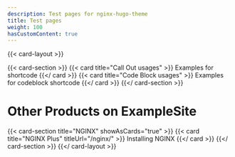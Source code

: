```yaml
---
description: Test pages for nginx-hugo-theme
title: Test pages
weight: 100
hasCustomContent: true
---
```

{{< card-layout >}}
  <!-- If there is no "title" for <card-section>, it is implied it is the main content section and not a new content section -->
  {{< card-section >}}
    {{< card title="Call Out usages" >}}
      Examples for <call-out> shortcode
    {{</ card >}}
    {{< card title="Code Block usages" >}}
      Examples for codeblock shortcode
    {{</ card >}}
  {{</ card-section >}}

  # Other Products on ExampleSite
  {{< card-section title="NGINX" showAsCards="true" >}}
    {{< card title="NGINX Plus" titleUrl="/nginx/" >}}
      Installing NGINX
    {{</ card >}}
  {{</ card-section >}}
{{</ card-layout >}}